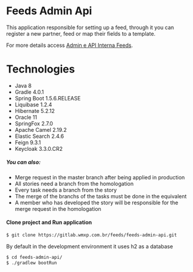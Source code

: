 # Feeds Admin Api

This application responsible for setting up a feed, through it you can register a new partner, feed or map their fields to a template.

For more details access [Admin e API Interna Feeds](https://confluence.wmxp.com.br/display/MI/2.+Admin+e+API+interna+Feeds).

# Technologies

  - Java 8
  - Gradle 4.0.1
  - Spring Boot 1.5.6.RELEASE
  - Liquibase 1.2.4
  - Hibernate 5.2.12
  - Oracle 11
  - SpringFox 2.7.0
  - Apache Camel 2.19.2
  - Elastic Search 2.4.6
  - Feign 9.3.1
  - Keycloak 3.3.0.CR2


##### You can also:

- Merge request in the master branch after being applied in production
- All stories need a branch from the homologation
- Every task needs a branch from the story
- The merge of the branchs of the tasks must be done in the equivalent
- A member who has developed the story will be responsible for the merge request in the homologation


#### Clone project and Run application

```sh
$ git clone https://gitlab.wmxp.com.br/feeds/feeds-admin-api.git
```

By default in the development environment it uses h2 as a database

```sh
$ cd feeds-admin-api/
$ ./gradlew bootRun
```
